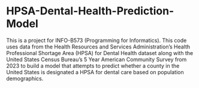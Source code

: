 # HPSA-Dental-Health-Prediction-Model
This is a project for INFO-B573 (Programming for Informatics). This code uses data from the Health Resources and Services Administration’s Health Professional Shortage Area (HPSA) for Dental Health dataset along with the United States Census Bureau’s 5 Year American Community Survey from 2023 to build a model that attempts to predict whether a county in the United States is designated a HPSA for dental care based on population demographics. 
